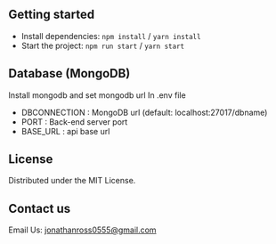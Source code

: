 ## Getting started

- Install dependencies: `npm install` / `yarn install`
- Start the project: `npm run start` / `yarn start`

## Database (MongoDB)
Install mongodb and set mongodb url
In .env file

- DBCONNECTION : MongoDB url (default: localhost:27017/dbname)
- PORT : Back-end server port
- BASE_URL : api base url


## License

Distributed under the MIT License.

## Contact us

Email Us: jonathanross0555@gmail.com
